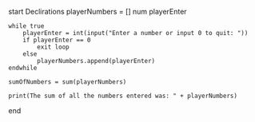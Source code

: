 start
    Declirations 
    playerNumbers = []
    num playerEnter  

    while true
        playerEnter = int(input("Enter a number or input 0 to quit: "))
        if playerEnter == 0
            exit loop
        else
            playerNumbers.append(playerEnter)
    endwhile

    sumOfNumbers = sum(playerNumbers)

    print(The sum of all the numbers entered was: " + playerNumbers)

end
    